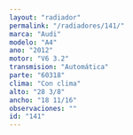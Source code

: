 ```yaml
---
layout: "radiador"
permalink: "/radiadores/141/"
marca: "Audi"
modelo: "A4"
ano: "2012"
motor: "V6 3.2"
transmision: "Automática"
parte: "60318"
clima: "Con clima"
alto: "28 3/8"
ancho: "18 11/16"
observaciones: ""
id: "141"
---
```


